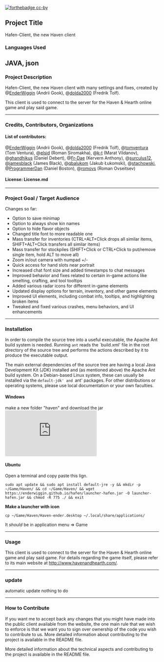 [![forthebadge cc-by](https://licensebuttons.net/l/by-nc-sa/4.0/88x31.png)](https://creativecommons.org/licenses/by/4.0)
## Project Title
Hafen-Client, the new Haven client

### Languages Used
JAVA, json
-------------

### Project Description
Hafen-Client, the new Haven client with many settings and fixes, created by @[EnderWiggin](https://github.com/EnderWiggin) (Andrii Gook), @[dolda2000](https://github.com/dolda2000) (Fredrik Tolf). 

This client is used to connect to the server for the Haven & Hearth online game and play said game.

-------------
### Credits, Contributors, Organizations
#### List of contributors: 
@[EnderWiggin](https://github.com/EnderWiggin) (Andrii Gook), @[dolda2000](https://github.com/dolda2000) (Fredrik Tolf), @[tomventura](https://github.com/tomventura) (Tom Ventura), @[elsid](https://github.com/elsid) (Roman Siromakha), @[k-t](https://github.com/k-t) (Marat Vildanov), @[ghandhikus](https://github.com/ghandhikus) (Daniel Debert), @[Fr-Dae](https://github.com/Fr-Dae) (Kervern Anthony), @[surculus12](https://github.com/surculus12), @[jamesblack](https://github.com/jamesblack) (James Black), @[qbalukom](https://github.com/qbalukom) (Jakub Łukomski), @[stachowski](https://github.com/stachowski), @[ProgrammerDan](https://github.com/ProgrammerDan) (Daniel Boston), @[romovs](https://github.com/romovs) (Roman Ovseitsev)

#### License: License.md

-------------
### Project Goal / Target Audience
Changes so far:

- Option to save minimap
- Option to always show kin names
- Option to hide flavor objects
- Changed title font to more readable one
- Mass transfer for inventories (CTRL+ALT+Click drops all similar items, SHIFT+ALT+Click transfers all similar items)
- Mass transfer for stockpiles (SHIFT+Click or CTRL+Click to put/remove single item, hold ALT to move all)
- Zoom in/out camera with numpad +/-
- Quick access for hand slots near portrait
- Increased chat font size and added timestamps to chat messages
- Improved behavior and fixes related to certain in-game actions like smelting, crafting, and tool tooltips
- Added various radar icons for different in-game elements
- Updated display options for terrain, inventory, and other game elements
- Improved UI elements, including combat info, tooltips, and highlighting broken items
- Tweaked and fixed various crashes, menu behaviors, and UI enhancements
	
-------------
### Installation
In order to compile the source tree into a useful executable, the Apache Ant build system is needed. Running `ant` reads the `build.xml' file in the root directory of the source tree and performs the actions described by it to produce the executable output. 

The main external dependencies of the source tree are having a local Java Development Kit (JDK) installed and (as mentioned above) the Apache Ant build system. On a Debian-based Linux system, these can usually be installed via the `default-jdk' and `ant' packages. For other distributions or operating systems, please use local documentation or your own faculties.

#### Windows
make a new folder "haven" and download the jar ![here](https://enderwiggin.github.io/hafen/launcher-hafen.jar) 

#### Ubuntu
Open a terminal and copy paste this lign.
```properties
sudo apt update && sudo apt install default-jre -y && mkdir -p ~/Game/Haven/ && cd ~/Game/Haven/ && wget https://enderwiggin.github.io/hafen/launcher-hafen.jar -O launcher-hafen.jar && chmod -R 775 ./ && exit
```
**Make a launcher with icon**
```properties
cp ~/Game/Haven/Haven-ender.desktop ~/.local/share/applications/
```
It *should* be in application menu => Game

-------------
### Usage
This client is used to connect to the server for the Haven & Hearth online game and play said game. For details regarding the game itself, please refer to its main website at <http://www.havenandhearth.com/>.

-------------
### update
automatic update nothing to do

-------------
### How to Contribute
If you want me to accept back any changes that you might have made into the public client available from the website, the one main rule that we wish to enforce is that we want you to sign over ownership of the code you wish to contribute to us. More detailed information about contributing to the project is available in the README file.

More detailed information about the technical aspects and contributing to the project is available in the README file. 
